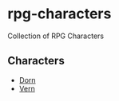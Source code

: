 # rpg-characters
Collection of RPG Characters

## Characters

- [Dorn](pathfinder/1e/silver-fist/dorn/dorn.md)
- [Vern](pathfinder/1e/ravenloft/vern.md)
